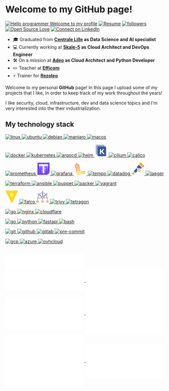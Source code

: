 <!--
**thibaultserti/thibaultserti** is a ✨ _special_ ✨ repository because its `README.md` (this file) appears on your GitHub profile.

Here are some ideas to get you started:

- 🔭 I’m currently working on ...
- 🌱 I’m currently learning ...
- 👯 I’m looking to collaborate on ...
- 🤔 I’m looking for help with ...
- 💬 Ask me about ...
- 📫 How to reach me: ...
- 😄 Pronouns: ...
- ⚡ Fun fact: ...
-->

# Welcome to my GitHub page!

[![Hello programmer Welcome to my profile](https://img.shields.io/badge/Hello,Programmer!-Welcome-orange.svg?style=flat&logo=github)](https://thibaultserti.github.io)
[![Resume](https://img.shields.io/website-up-down-green-red/http/monip.org.svg)](https://thibaultserti.github.io)
[![followers](https://img.shields.io/github/followers/thibaultserti?style=social)](https://github.com/thibaultserti?tab=followers)
[![Open Source Love](https://badges.frapsoft.com/os/v2/open-source.svg?v=103)](https://github.com/ovh/debian-cis)
[![Connect on LinkedIn](https://img.shields.io/badge/--linkedin?label=LinkedIn&logo=LinkedIn&style=social)](https://www.linkedin.com/in/thibault-ayanides/)

- 🎓 Graduated from <b>[Centrale Lille](https://centralelille.fr) as Data Science and AI specialist</b>
- 💻 Currently working at <b>[Skale-5](https://skale-5.com) as Cloud Architect and DevOps Engineer</b>
- 🛠️ On a mission at <b>[Adeo](https://adeo.com) as Cloud Architect and Python Developer</b>
- ✏️ Teacher at <b>[Efficom](https://www.efficom.fr/)</b>
- ⚡ Trainer for <b>[Rezoleo](https://github.com/rezoleo)</b>

Welcome to my personal <b>GitHub</b> page! In this page I upload some of my projects that I like, in order to keep track of my work throughout the years!

I like security, cloud, infrastructure, dev and data science topics and I'm very interested into the their industrialization.

<h2>My technology stack</h2>
<p align="left">
    <a href="https://www.linux.org/" target="_blank"> <img src="https://www.vectorlogo.zone/logos/linux/linux-icon.svg" alt="linux" width="40" height="40"/> </a>
    <a href="https://ubuntu.com/" target="_blank"> <img src="https://www.vectorlogo.zone/logos/ubuntu/ubuntu-icon.svg" alt="ubuntu" width="40" height="40"/> </a>
    <a href="https://debian.org/" target="_blank"> <img src="https://www.vectorlogo.zone/logos/debian/debian-icon.svg" alt="debian" width="40" height="40"/> </a>
    <a href="https://manjaro.org/" target="_blank"> <img src="https://upload.wikimedia.org/wikipedia/commons/3/3e/Manjaro-logo.svg" alt="manjaro" width="40" height="40"/> </a>
    <a href="https://www.apple.com/fr/macos/ventura/" target="_blank"> <img src="https://upload.wikimedia.org/wikipedia/en/b/b9/MacOS_original_logo.svg" alt="macos" width="40" height="40"/> </a>
</p>
<p align="left">
    <a href="https://docker.io" target="_blank"> <img src="https://www.vectorlogo.zone/logos/docker/docker-icon.svg" alt="docker" width="40" height="40"/> </a>
    <a href="https://kubernetes.io" target="_blank"> <img src="https://www.vectorlogo.zone/logos/kubernetes/kubernetes-icon.svg" alt="kubernetes" width="40" height="40"/> </a>
    <a href="https://argoproj.github.io/" target="_blank"> <img src="https://www.vectorlogo.zone/logos/argoprojio/argoprojio-icon.svg" alt="argocd" width="40" height="40"/> </a>
    <a href="https://helm.sh/" target="_blank"> <img src="https://www.vectorlogo.zone/logos/helmsh/helmsh-icon.svg" alt="helm" width="40" height="40"/> </a>
    <a href="https://kustomize.io/" target="_blank"> <img src="assets/images/stack-logos/kustomize.png" alt="kustomize" width="40" height="40"/> </a>
    <a href="https://cilium.io/" target="_blank"> <img src="https://www.vectorlogo.zone/logos/ciliumio/ciliumio-icon.svg" alt="cilium" width="40" height="40"/> </a>
    <a href="https://docs.tigera.io/calico/latest/getting-started/kubernetes/" target="_blank"> <img src="https://gitlab.com/celebdor/design/-/raw/master/logos/calico_head.svg" alt="calico" width="40" height="40"/> </a>

</p>
<p align="left">
    <a href="https://prometheus.io/" target="_blank"> <img src="https://www.vectorlogo.zone/logos/prometheusio/prometheusio-icon.svg" alt="prometheus" width="40" height="40"/> </a>
    <a href="https://thanos.io/" target="_blank"> <img src="https://raw.githubusercontent.com/cncf/artwork/master/projects/thanos/icon/color/thanos-icon-color.svg" alt="thanos" width="40" height="40"/> </a>
    <a href="https://grafana.com/oss/grafana" target="_blank"> <img src="https://www.vectorlogo.zone/logos/grafana/grafana-icon.svg" alt="grafana" width="40" height="40"/> </a>
    <a href="https://grafana.com/oss/loki" target="_blank"> <img src="https://raw.githubusercontent.com/grafana/loki/master/docs/sources/logo.png" alt="loki" width="40" height="40"/> </a>
    <a href="https://grafana.com/oss/tempo/" target="_blank"> <img src="https://grafana.com/static/assets/img/logos/grafana-tempo.svg" alt="tempo" width="40" height="40"/> </a>
    <a href="https://datadoghq.com/" target="_blank"> <img src="https://www.vectorlogo.zone/logos/datadoghq/datadoghq-icon.svg" alt="datadog" width="40" height="40"/> </a>
    <a href="https://opentelemetry.io/" target="_blank"> <img src="https://github.com/cncf/artwork/blob/master/projects/opentelemetry/icon/color/opentelemetry-icon-color.svg" alt="opentelemetry" width="40" height="40"/> </a>
    <a href="https://www.jaegertracing.io/" target="_blank"> <img src="https://www.vectorlogo.zone/logos/jaegertracingio/jaegertracingio-icon.svg" alt="jaeger" width="40" height="40"/> </a>

</p>
<p align="left">
    <a href="https://www.terraform.io/" target="_blank"> <img src="https://www.vectorlogo.zone/logos/terraformio/terraformio-icon.svg" alt="terraform" width="40" height="40"/> </a>
    <a href="https://www.ansible.com/" target="_blank"> <img src="https://www.vectorlogo.zone/logos/ansible/ansible-icon.svg" alt="ansible" width="40" height="40"/> </a>
    <a href="https://puppet.com/" target="_blank"> <img src="https://www.vectorlogo.zone/logos/puppet/puppet-icon.svg" alt="puppet" width="40" height="40"/> </a>
    <a href="https://www.packer.io/" target="_blank"> <img src="https://www.vectorlogo.zone/logos/packerio/packerio-icon.svg" alt="packer" width="40" height="40"/> </a>
    <a href="https://www.vagrantup.com/" target="_blank"> <img src="https://www.vectorlogo.zone/logos/vagrantup/vagrantup-icon.svg" alt="vagrant" width="40" height="40"/> </a>
</p>
</p>
<p align="left">
    <a href="https://www.vaultproject.io/" target="_blank"> <img src="assets/images/stack-logos/vault.svg" alt="vault" width="40" height="40"/> </a>
    <a href="https://falco.org/" target="_blank"> <img src="https://www.vectorlogo.zone/logos/falco/falco-icon.svg" alt="falco" width="40" height="40"/> </a>
    <a href="https://kyverno.io/" target="_blank"> <img src="https://raw.githubusercontent.com/cncf/artwork/master/projects/kyverno/icon/color/kyverno-icon-color.svg" alt="kyverno" width="40" height="40"/> </a>
    <a href="https://trivy.dev/" target="_blank"> <img src="https://desktop.docker.com/extensions/aquasec_trivy-docker-extension/raw_githubusercontent_com/aquasecurity/trivy-docker-extension/main/trivy.svg" alt="trivy" width="40" height="40"/> </a>
    <a href="https://tetragon.cilium.io/" target="_blank"> <img src="https://isovalent.com/static/aecb17fbc1c31ca8eedeef273c283e94/b42f4/illustration.png" alt="tetragon" width="40" height="40"/> </a>
</p>
<p align="left">
    <a href="https://traefik.io/" target="_blank"> <img src="https://www.vectorlogo.zone/logos/traefikio/traefikio-icon.svg" alt="go" width="40" height="40"/>
    <a href="https://www.nginx.com/" target="_blank"> <img src="https://www.vectorlogo.zone/logos/nginx/nginx-icon.svg" alt="nginx" width="40" height="40"/>
    <a href="https://cloudflare.com/" target="_blank"> <img src="https://www.vectorlogo.zone/logos/cloudflare/cloudflare-icon.svg" alt="cloudflare" width="40" height="40"/>

</p>
<p align="left">
    <a href="https://www.golang.org/" target="_blank"> <img src="https://www.vectorlogo.zone/logos/golang/golang-official.svg" alt="go" width="40" height="40"/>
    <a href="https://www.python.org/" target="_blank"> <img src="https://www.vectorlogo.zone/logos/python/python-icon.svg" alt="python" width="40" height="40"/>
    <a href="https://www.fastapi.tiangolog.com/" target="_blank"> <img src="https://vectorwiki.com/images/i0tvc__fastapi.svg" alt="fastapi" width="40" height="40"/>
    <a href="https://www.gnu.org/software/bash/" target="_blank"> <img src="https://upload.vectorlogo.zone/logos/gnu_bash/images/52a46e5a-5757-494c-9b96-1f7a0dce2cd0.svg" alt="bash" width="80" height="40"/>
</p>
<p align="left">
    <a href="https://git.com/" target="_blank"> <img src="https://www.vectorlogo.zone/logos/git-scm/git-scm-icon.svg" alt="git" width="40" height="40"/> </a>
    <a href="https://github.com/" target="_blank"> <img src="https://www.vectorlogo.zone/logos/github/github-icon.svg" alt="github" width="40" height="40"/> </a>
    <a href="https://gitlab.com/" target="_blank"> <img src="https://www.vectorlogo.zone/logos/gitlab/gitlab-icon.svg" alt="gitlab" width="40" height="40"/> </a>
    <a href="https://pre-commit.com/" target="_blank"> <img src="https://pre-commit.com/logo.svg" alt="pre-commit" width="40" height="40"/> </a>
</p>
<p align="left">
    <a href="https://cloud.google.com" target="_blank"> <img src="https://www.vectorlogo.zone/logos/google_cloud/google_cloud-icon.svg" alt="gcp" width="40" height="40"/> </a>
    <a href="https://azure.microsoft.com/" target="_blank"> <img src="https://www.vectorlogo.zone/logos/microsoft_azure/microsoft_azure-icon.svg" alt="azure" width="40" height="40"/> </a>
    <a href="https://ovhcloud.com" target="_blank"> <img src="https://companieslogo.com/img/orig/OVH.PA-635db442.png" alt="ovhcloud" width="40" height="40"/> </a>
</p>
<br>


<a href="https://github.com/thibaultserti">
  <img align="center" width="49%" src="./header.svg" />
</a>
<br/>
<a href="https://github.com/thibaultserti">
  <img align="center" width="49%" src="./repositories.svg" />
</a>
<a href="https://github.com/thibaultserti">
  <img align="center" width="49%" src="./acti_comm.svg" />
</a>

<a href="https://github.com/thibaultserti">
  <img align="center" width="49%" src="./iso_calender.svg" />
</a>

<a href="https://github.com/thibaultserti">
    <img align="center" width="49%" src="./issue_pr_lang.svg" />
</a>

<a href="https://github.com/thibaultserti">
  <img align="center" width="49%" src="./github-habits.svg" />
</a>
<a href="https://github.com/thibaultserti">
    <img align="center" width="49%" src="./achievements.svg" />
</a>
